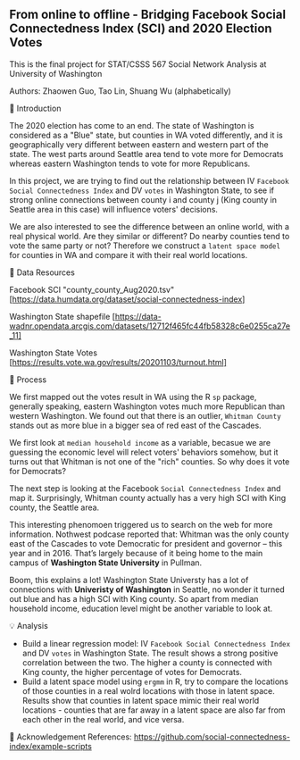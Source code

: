 ## From online to offline - Bridging Facebook Social Connectedness Index (SCI) and 2020 Election Votes 

This is the final project for STAT/CSSS 567 Social Network Analysis at University of Washington

Authors: Zhaowen Guo, Tao Lin, Shuang Wu (alphabetically)

📰 Introduction

The 2020 election has come to an end. The state of Washington is considered as a "Blue" state, but counties in WA voted differently, and it is geographically very different between eastern and western part of the state. The west parts around Seattle area tend to vote more for Democrats whereas eastern Washington tends to vote for more Republicans.

In this project, we are trying to find out the relationship between IV `Facebook Social Connectedness Index` and DV `votes` in Washington State, to see if strong online connections between county i and county j (King county in Seattle area in this case) will influence voters' decisions. 

We are also interested to see the difference between an online  world, with a real physical world. Are they similar or different? Do nearby counties tend to vote the same party or not? Therefore we construct a `latent space model` for counties in WA and compare it with their real world locations.


🔎 Data Resources

Facebook SCI "county_county_Aug2020.tsv" [https://data.humdata.org/dataset/social-connectedness-index]

Washington State shapefile [https://data-wadnr.opendata.arcgis.com/datasets/12712f465fc44fb58328c6e0255ca27e_11]

Washington State Votes [https://results.vote.wa.gov/results/20201103/turnout.html]

🔨 Process

We first mapped out the votes result in WA using the R `sp` package, generally speaking, eastern Washington votes much more Republican than western Washington. We found out that there is an outlier, `Whitman County` stands out as more blue in a bigger sea of red east of the Cascades. 

We first look at `median household income` as a variable, becasue we are guessing the economic level will relect voters' behaviors somehow, but it turns out that Whitman is not one of the "rich" counties. So why does it vote for Democrats?

The next step is looking at the Facebook `Social Connectedness Index` and map it. Surprisingly, Whitman county actually has a very high SCI with King county, the Seattle area.

This interesting phenomoen triggered us to search on the web for more information. Nothwest podcase reported that: Whitman was the only county east of the Cascades to vote Democratic for president and governor – this year and in 2016. That’s largely because of it being home to the main campus of **Washington State University** in Pullman.

Boom, this  explains a lot! Washington State Universty has a lot of  connections with **Univeristy of Washington** in Seattle, no wonder it turned out blue and has a high SCI with King county. So apart from median household income, education level might be another variable to look at. 


💡 Analysis
- Build a linear regression model: IV `Facebook Social Connectedness Index` and DV `votes` in Washington State. The result shows a strong positive correlation between the two. The higher a county is connected with King county, the higher percentage of votes for Democrats. 
- Build a latent space model using `ergmm` in R, try to compare the locations of those counties in a real wolrd locations with those in latent space. Results show that counties in latent space mimic their real world locations - counties that are far away in a latent space are also far from each other in the real world, and vice versa. 

🎏 Acknowledgement
References: https://github.com/social-connectedness-index/example-scripts




